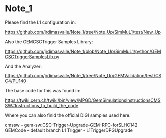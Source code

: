 Note_1
======
Please find the L1 configuration in:

https://github.com/jrdimasvalle/Note_1/tree/Note_Up/SimMuL1/test/New_Up

Also the GEMCSCTrigger Samples Library:

https://github.com/jrdimasvalle/Note_1/blob/Note_Up/SimMuL1/python/GEMCSCTriggerSamplesLib.py

And the Analyzer:

https://github.com/jrdimasvalle/Note_1/tree/Note_Up/GEMValidation/test/CSC4/PU140


The base code for this was found in:

https://twiki.cern.ch/twiki/bin/view/MPGD/GemSimulationsInstructionsCMSSW#Instructions_to_build_the_code

Where you can also finid the official DIGI samples used here.


cmssw – gem-sw:CSC-Trigger-Upgrade-GEM-RPC-forSLHC142  
GEMCode – default branch 
L1 Trigger - L1TriggerDPGUpgrade
